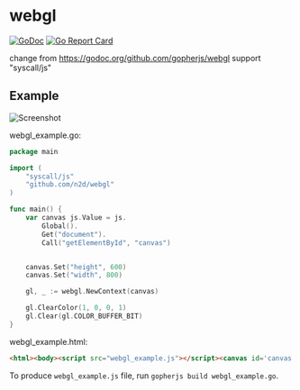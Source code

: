 # webgl
[![GoDoc](https://godoc.org/github.com/gopherjs/webgl?status.svg)](https://godoc.org/github.com/gopherjs/webgl)
[![Go Report Card](https://goreportcard.com/badge/github.com/n2d/webgl)](https://goreportcard.com/report/github.com/n2d/webgl)

change from https://godoc.org/github.com/gopherjs/webgl support "syscall/js"

## Example

![Screenshot](https://cloud.githubusercontent.com/assets/1924134/3566022/5d81f2d0-0ae0-11e4-82e4-3cb33b83d8d3.png)

webgl_example.go:

```Go
package main

import (
	"syscall/js"
	"github.com/n2d/webgl"
)

func main() {
	var canvas js.Value = js.
		Global().
		Get("document").
		Call("getElementById", "canvas")


	canvas.Set("height", 600)
	canvas.Set("width", 800)

	gl, _ := webgl.NewContext(canvas)

	gl.ClearColor(1, 0, 0, 1)
	gl.Clear(gl.COLOR_BUFFER_BIT)
}
```

webgl_example.html:

```html
<html><body><script src="webgl_example.js"></script><canvas id='canvas'></canvas></br></body></html>
```

To produce `webgl_example.js` file, run `gopherjs build webgl_example.go`.
